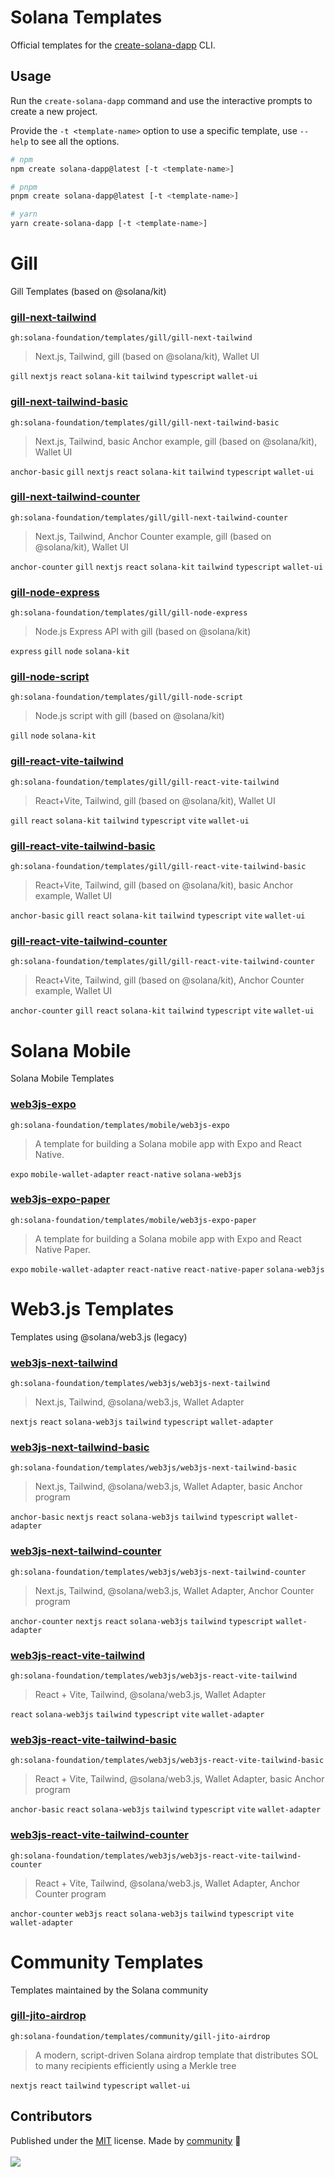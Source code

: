 # Solana Templates

Official templates for the [create-solana-dapp](https://github.com/solana-developers/create-solana-dapp) CLI.

## Usage

Run the `create-solana-dapp` command and use the interactive prompts to create a new project.

Provide the `-t <template-name>` option to use a specific template, use `--help` to see all the options.

```sh
# npm
npm create solana-dapp@latest [-t <template-name>]

# pnpm
pnpm create solana-dapp@latest [-t <template-name>]

# yarn
yarn create-solana-dapp [-t <template-name>]
```

<!-- automd:file src="TEMPLATES.md" -->

# Gill

Gill Templates (based on @solana/kit)

### [gill-next-tailwind](gill/gill-next-tailwind)

`gh:solana-foundation/templates/gill/gill-next-tailwind`

> Next.js, Tailwind, gill (based on @solana/kit), Wallet UI

`gill` `nextjs` `react` `solana-kit` `tailwind` `typescript` `wallet-ui`

### [gill-next-tailwind-basic](gill/gill-next-tailwind-basic)

`gh:solana-foundation/templates/gill/gill-next-tailwind-basic`

> Next.js, Tailwind, basic Anchor example, gill (based on @solana/kit), Wallet UI

`anchor-basic` `gill` `nextjs` `react` `solana-kit` `tailwind` `typescript` `wallet-ui`

### [gill-next-tailwind-counter](gill/gill-next-tailwind-counter)

`gh:solana-foundation/templates/gill/gill-next-tailwind-counter`

> Next.js, Tailwind, Anchor Counter example, gill (based on @solana/kit), Wallet UI

`anchor-counter` `gill` `nextjs` `react` `solana-kit` `tailwind` `typescript` `wallet-ui`

### [gill-node-express](gill/gill-node-express)

`gh:solana-foundation/templates/gill/gill-node-express`

> Node.js Express API with gill (based on @solana/kit)

`express` `gill` `node` `solana-kit`

### [gill-node-script](gill/gill-node-script)

`gh:solana-foundation/templates/gill/gill-node-script`

> Node.js script with gill (based on @solana/kit)

`gill` `node` `solana-kit`

### [gill-react-vite-tailwind](gill/gill-react-vite-tailwind)

`gh:solana-foundation/templates/gill/gill-react-vite-tailwind`

> React+Vite, Tailwind, gill (based on @solana/kit), Wallet UI

`gill` `react` `solana-kit` `tailwind` `typescript` `vite` `wallet-ui`

### [gill-react-vite-tailwind-basic](gill/gill-react-vite-tailwind-basic)

`gh:solana-foundation/templates/gill/gill-react-vite-tailwind-basic`

> React+Vite, Tailwind, gill (based on @solana/kit), basic Anchor example, Wallet UI

`anchor-basic` `gill` `react` `solana-kit` `tailwind` `typescript` `vite` `wallet-ui`

### [gill-react-vite-tailwind-counter](gill/gill-react-vite-tailwind-counter)

`gh:solana-foundation/templates/gill/gill-react-vite-tailwind-counter`

> React+Vite, Tailwind, gill (based on @solana/kit), Anchor Counter example, Wallet UI

`anchor-counter` `gill` `react` `solana-kit` `tailwind` `typescript` `vite` `wallet-ui`

# Solana Mobile

Solana Mobile Templates

### [web3js-expo](mobile/web3js-expo)

`gh:solana-foundation/templates/mobile/web3js-expo`

> A template for building a Solana mobile app with Expo and React Native.

`expo` `mobile-wallet-adapter` `react-native` `solana-web3js`

### [web3js-expo-paper](mobile/web3js-expo-paper)

`gh:solana-foundation/templates/mobile/web3js-expo-paper`

> A template for building a Solana mobile app with Expo and React Native Paper.

`expo` `mobile-wallet-adapter` `react-native` `react-native-paper` `solana-web3js`

# Web3.js Templates

Templates using @solana/web3.js (legacy)

### [web3js-next-tailwind](web3js/web3js-next-tailwind)

`gh:solana-foundation/templates/web3js/web3js-next-tailwind`

> Next.js, Tailwind, @solana/web3.js, Wallet Adapter

`nextjs` `react` `solana-web3js` `tailwind` `typescript` `wallet-adapter`

### [web3js-next-tailwind-basic](web3js/web3js-next-tailwind-basic)

`gh:solana-foundation/templates/web3js/web3js-next-tailwind-basic`

> Next.js, Tailwind, @solana/web3.js, Wallet Adapter, basic Anchor program

`anchor-basic` `nextjs` `react` `solana-web3js` `tailwind` `typescript` `wallet-adapter`

### [web3js-next-tailwind-counter](web3js/web3js-next-tailwind-counter)

`gh:solana-foundation/templates/web3js/web3js-next-tailwind-counter`

> Next.js, Tailwind, @solana/web3.js, Wallet Adapter, Anchor Counter program

`anchor-counter` `nextjs` `react` `solana-web3js` `tailwind` `typescript` `wallet-adapter`

### [web3js-react-vite-tailwind](web3js/web3js-react-vite-tailwind)

`gh:solana-foundation/templates/web3js/web3js-react-vite-tailwind`

> React + Vite, Tailwind, @solana/web3.js, Wallet Adapter

`react` `solana-web3js` `tailwind` `typescript` `vite` `wallet-adapter`

### [web3js-react-vite-tailwind-basic](web3js/web3js-react-vite-tailwind-basic)

`gh:solana-foundation/templates/web3js/web3js-react-vite-tailwind-basic`

> React + Vite, Tailwind, @solana/web3.js, Wallet Adapter, basic Anchor program

`anchor-basic` `react` `solana-web3js` `tailwind` `typescript` `vite` `wallet-adapter`

### [web3js-react-vite-tailwind-counter](web3js/web3js-react-vite-tailwind-counter)

`gh:solana-foundation/templates/web3js/web3js-react-vite-tailwind-counter`

> React + Vite, Tailwind, @solana/web3.js, Wallet Adapter, Anchor Counter program

`anchor-counter` `web3js` `react` `solana-web3js` `tailwind` `typescript` `vite` `wallet-adapter`

# Community Templates

Templates maintained by the Solana community

### [gill-jito-airdrop](community/gill-jito-airdrop)

`gh:solana-foundation/templates/community/gill-jito-airdrop`

> A modern, script-driven Solana airdrop template that distributes SOL to many recipients efficiently using a Merkle tree

`nextjs` `react` `tailwind` `typescript` `wallet-ui`

<!-- /automd -->

## Contributors

<!-- automd:contributors github="solana-foundation/templates" license="MIT" -->

Published under the [MIT](https://github.com/solana-foundation/templates/blob/main/LICENSE) license.
Made by [community](https://github.com/solana-foundation/templates/graphs/contributors) 💛
<br><br>
<a href="https://github.com/solana-foundation/templates/graphs/contributors">
<img src="https://contrib.rocks/image?repo=solana-foundation/templates" />
</a>

<!-- /automd -->
